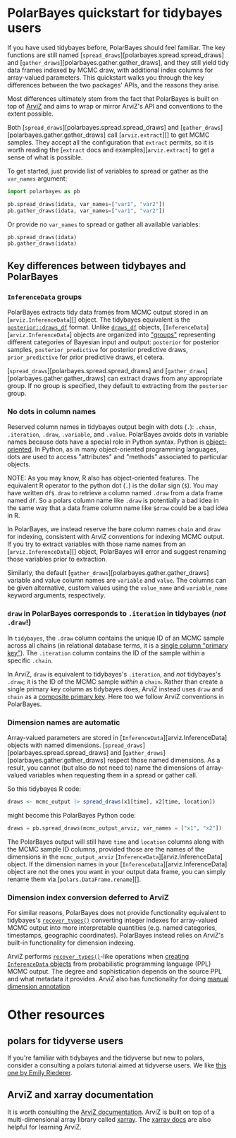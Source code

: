 # PolarBayes quickstart for tidybayes users

If you have used tidybayes before, PolarBayes should feel familiar. The key functions are still named [`spread_draws`][polarbayes.spread.spread_draws] and [`gather_draws`][polarbayes.gather.gather_draws], and they still yield tidy data frames indexed by MCMC draw, with additional index columns for array-valued parameters. This quickstart walks you through the key differences between the two packages' APIs, and the reasons they arise.

Most differences ultimately stem from the fact that PolarBayes is built on top of [ArviZ](https://python.arviz.org/en/stable/) and aims to wrap or mirror ArviZ's API and conventions to the extent possible.

Both [`spread_draws`][polarbayes.spread.spread_draws] and [`gather_draws`][polarbayes.gather.gather_draws] call [`arviz.extract`][] to get MCMC samples. They accept all the configuration that `extract`  permits, so it is worth reading the [`extract` docs and examples][`arviz.extract`] to get a sense of what is possible.

To get started, just provide list of variables to spread or gather as the `var_names` argument:

```python
import polarbayes as pb

pb.spread_draws(idata, var_names=["var1", "var2"])
pb.gather_draws(idata, var_names=["var1", "var2"])

```

Or provide no `var_names` to spread or gather all available variables:

```python
pb.spread_draws(idata)
pb.gather_draws(idata)
```


## Key differences between tidybayes and PolarBayes

### `InferenceData` groups
PolarBayes extracts tidy data frames from MCMC output stored in an [`arviz.InferenceData`][]  object. The tidybayes equivalent is the [`posterior::draws_df`](https://mc-stan.org/posterior/reference/draws_df.html) format. Unlike [`draws_df`](https://mc-stan.org/posterior/reference/draws_df.html) objects, [`InferenceData`][`arviz.InferenceData`] objects are organized into ["groups"](https://python.arviz.org/en/latest/getting_started/XarrayforArviZ.html#xarray-for-arviz) representing different categories of Bayesian input and output: `posterior` for posterior samples, `posterior_predictive` for posterior predictive draws, `prior_predictive` for prior predictive draws, et cetera.

[`spread_draws`][polarbayes.spread.spread_draws] and [`gather_draws`][polarbayes.gather.gather_draws] can extract draws from any appropriate group. If no group is specified, they default to extracting from the `posterior` group.

### No dots in column names

Reserved column names in tidybayes output begin with dots (`.`): `.chain`, `.iteration`, `.draw`, `.variable`, and `.value`. PolarBayes avoids dots in variable names because dots have a special role in Python syntax. Python is [object-oriented](https://en.wikipedia.org/wiki/Object-oriented_programming). In Python, as in many object-oriented programming languages, dots are used to access "attributes" and "methods" associated to particular objects.

NOTE: As you may know, R also has object-oriented features. The equivalent R operator to the python dot (`.`) is the dollar sign (`$`). You may have written `df$.draw` to retrieve a column named `.draw` from a data frame named `df`. So a polars column name like `.draw` is potentially a bad idea in the same way that a data frame column name like `$draw` could be a bad idea in R.

In PolarBayes, we instead reserve the bare column names `chain` and `draw` for indexing, consistent with ArviZ conventions for indexing MCMC output. If you try to extract variables with those name names from an [`arviz.InferenceData`][] object, PolarBayes will error and suggest renaming those variables prior to extraction.

Similarly, the default [`gather_draws`][polarbayes.gather.gather_draws] variable and value column names are `variable` and `value`. The columns can be given alternative, custom values using the `value_name` and `variable_name` keyword arguments, respectively.


### `draw` in PolarBayes corresponds to `.iteration` in tidybayes (_not_ `.draw`!)
In `tidybayes`, the `.draw` column contains the unique ID of an MCMC sample across all chains (in relational database terms, it is a [single column "primary key"](https://en.wikipedia.org/wiki/Primary_key)). The `.iteration` column contains the ID of the sample within a specific `.chain`.

In ArviZ, `draw` is equivalent to tidybayes's `.iteration`, and _not_ tidybayes's `.draw`; it is the ID of the MCMC sample _within_ a `chain`. Rather than create a single primary key column as tidybayes does, ArviZ instead uses `draw` and `chain` as a [composite primary key](https://en.wikipedia.org/wiki/Composite_key). Here too we follow ArviZ conventions in PolarBayes.

### Dimension names are automatic
Array-valued parameters are stored in [`InferenceData`][arviz.InferenceData] objects with named dimensions. [`spread_draws`][polarbayes.spread.spread_draws] and [`gather_draws`][polarbayes.gather.gather_draws] respect those named dimensions. As a result, you cannot (but also do not need to) name the dimensions of array-valued variables when requesting them in a spread or gather call.

So this tidybayes R code:
```R
draws <- mcmc_output |> spread_draws(x1[time], x2[time, location])
```

might become this PolarBayes Python code:

```python
draws = pb.spread_draws(mcmc_output_arviz, var_names = ["x1", "x2"])
```

The PolarBayes output will still have `time` and `location` columns along with the MCMC sample ID columns, provided those are the names of the dimensions in the `mcmc_output_arviz` [`InferenceData`][arviz.InferenceData] object. If the dimension names in your [`InferenceData`][arviz.InferenceData] object are not the ones you want in your output data frame, you can simply rename them via [`polars.DataFrame.rename`][].

### Dimension index conversion deferred to ArviZ
For similar reasons, PolarBayes does not provide functionality equivalent to tidybayes's [`recover_types()`](https://mjskay.github.io/tidybayes/reference/recover_types.html) converting integer indexes for array-valued MCMC output into more interpretable quantities (e.g. named categories, timestamps, geographic coordinates). PolarBayes instead relies on ArviZ's built-in functionality for dimension indexing.

ArviZ performs [`recover_types()`](https://mjskay.github.io/tidybayes/reference/recover_types.html)-like operations when [creating `InferenceData` objects](https://python.arviz.org/en/stable/getting_started/CreatingInferenceData.html) from probabilistic programming language (PPL) MCMC output. The degree and sophistication depends on the source PPL and what metadata it provides. ArviZ also has functionality for doing [manual dimension annotation](https://python.arviz.org/en/stable/api/generated/arviz.InferenceData.assign_coords.html).


# Other resources

## polars for tidyverse users
If you're familiar with tidybayes and the tidyverse but new to polars, consider a consulting a polars tutorial aimed at tidyverse users. We like [this one by Emily Riederer](https://www.emilyriederer.com/post/py-rgo-polars/).

## ArviZ and xarray documentation
It is worth consulting the [ArviZ documentation](https://python.arviz.org/en/stable/). ArviZ is built on top of a multi-dimensional array library called [xarray](https://docs.xarray.dev/en/stable/). The [xarray docs](https://docs.xarray.dev/en/stable/) are also helpful for learning ArviZ.
